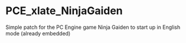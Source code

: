 # PCE_xlate_NinjaGaiden
Simple patch for the PC Engine game Ninja Gaiden to start up in English mode (already embedded)
